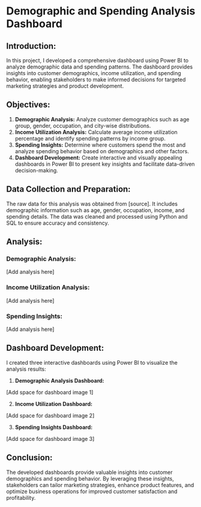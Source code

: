# Demographic and Spending Analysis Dashboard

## Introduction:

In this project, I developed a comprehensive dashboard using Power BI to analyze demographic data and spending patterns. The dashboard provides insights into customer demographics, income utilization, and spending behavior, enabling stakeholders to make informed decisions for targeted marketing strategies and product development.

## Objectives:

1. **Demographic Analysis:** Analyze customer demographics such as age group, gender, occupation, and city-wise distributions.
2. **Income Utilization Analysis:** Calculate average income utilization percentage and identify spending patterns by income group.
3. **Spending Insights:** Determine where customers spend the most and analyze spending behavior based on demographics and other factors.
4. **Dashboard Development:** Create interactive and visually appealing dashboards in Power BI to present key insights and facilitate data-driven decision-making.

## Data Collection and Preparation:

The raw data for this analysis was obtained from [source]. It includes demographic information such as age, gender, occupation, income, and spending details. The data was cleaned and processed using Python and SQL to ensure accuracy and consistency.

## Analysis:

### Demographic Analysis:

[Add analysis here]

### Income Utilization Analysis:

[Add analysis here]

### Spending Insights:

[Add analysis here]

## Dashboard Development:

I created three interactive dashboards using Power BI to visualize the analysis results:

1. **Demographic Analysis Dashboard:**

[Add space for dashboard image 1]

2. **Income Utilization Dashboard:**

[Add space for dashboard image 2]

3. **Spending Insights Dashboard:**

[Add space for dashboard image 3]

## Conclusion:

The developed dashboards provide valuable insights into customer demographics and spending behavior. By leveraging these insights, stakeholders can tailor marketing strategies, enhance product features, and optimize business operations for improved customer satisfaction and profitability.

